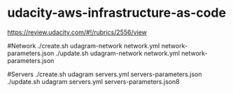 # udacity-aws-infrastructure-as-code
https://review.udacity.com/#!/rubrics/2556/view

#Network
./create.sh udagram-network network.yml network-parameters.json
./update.sh udagram-network network.yml network-parameters.json

#Servers
./create.sh udagram servers.yml servers-parameters.json
./update.sh udagram servers.yml servers-parameters.json8